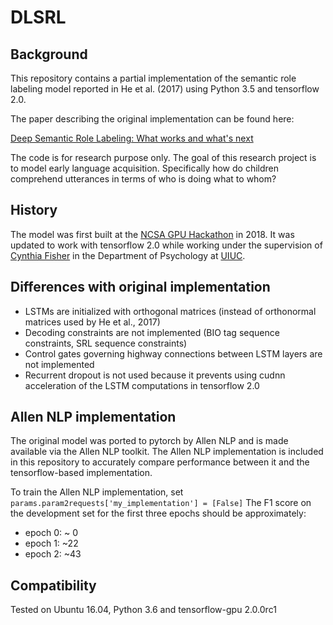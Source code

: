 # DLSRL

## Background

This repository contains a partial implementation of the semantic role labeling model reported in He et al. (2017) using Python 3.5 and tensorflow 2.0. 

The paper describing the original implementation can be found here: 

[Deep Semantic Role Labeling: What works and what's next](https://www.aclweb.org/anthology/P17-1044)

The code is for research purpose only. 
The goal of this research project is to model early language acquisition. 
Specifically how do children comprehend utterances in terms of who is doing what to whom?

## History

The model was first built at the [NCSA GPU Hackathon](https://bluewaters.ncsa.illinois.edu/bw-hackathon-2018) in 2018.
It was updated to work with tensorflow 2.0 while working under the supervision of [Cynthia Fisher](https://psychology.illinois.edu/directory/profile/clfishe)
in the Department of Psychology at [UIUC](https://psychology.illinois.edu/). 


## Differences with original implementation

* LSTMs are initialized with orthogonal matrices (instead of orthonormal matrices used by He et al., 2017)
* Decoding constraints are not implemented (BIO tag sequence constraints, SRL sequence constraints)
* Control gates governing highway connections between LSTM layers are not implemented
* Recurrent dropout is not used because it prevents using cudnn acceleration of the LSTM computations in tensorflow 2.0

## Allen NLP implementation

The original model was ported to pytorch by Allen NLP and is made available via the Allen NLP toolkit.
The Allen NLP implementation is included in this repository to accurately compare performance between it and the tensorflow-based implementation.

To train the Allen NLP implementation, set `params.param2requests['my_implementation'] = [False]`
The F1 score on the development set for the first three epochs should be approximately:

* epoch 0: ~ 0
* epoch 1: ~22
* epoch 2: ~43

## Compatibility

Tested on Ubuntu 16.04, Python 3.6 and tensorflow-gpu 2.0.0rc1

